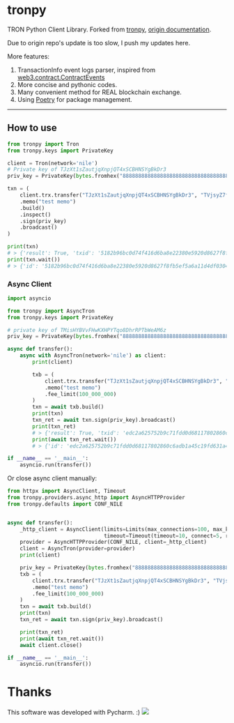# tronpy
TRON Python Client Library. 
Forked from [tronpy](https://github.com/andelf/tronpy), [origin documentation](https://tronpy.readthedocs.io/en/latest/index.html). 

Due to origin repo's update is too slow, I push my updates here. 

More features:
1. TransactionInfo event logs parser, inspired from [web3.contract.ContractEvents](https://web3py.readthedocs.io/en/stable/contracts.html#web3.contract.ContractEvents)
2. More concise and pythonic codes. 
3. Many convenient method for REAL blockchain exchange.
4. Using [Poetry](https://python-poetry.org/) for package management.

---
## How to use

```python
from tronpy import Tron
from tronpy.keys import PrivateKey

client = Tron(network='nile')
# Private key of TJzXt1sZautjqXnpjQT4xSCBHNSYgBkDr3
priv_key = PrivateKey(bytes.fromhex("8888888888888888888888888888888888888888888888888888888888888888"))

txn = (
    client.trx.transfer("TJzXt1sZautjqXnpjQT4xSCBHNSYgBkDr3", "TVjsyZ7fYF3qLF6BQgPmTEZy1xrNNyVAAA", 1_000)
    .memo("test memo")
    .build()
    .inspect()
    .sign(priv_key)
    .broadcast()
)

print(txn)
# > {'result': True, 'txid': '5182b96bc0d74f416d6ba8e22380e5920d8627f8fb5ef5a6a11d4df030459132'}
print(txn.wait())
# > {'id': '5182b96bc0d74f416d6ba8e22380e5920d8627f8fb5ef5a6a11d4df030459132', 'blockNumber': 6415370, 'blockTimeStamp': 1591951155000, 'contractResult': [''], 'receipt': {'net_usage': 283}}
```

### Async Client

```python
import asyncio

from tronpy import AsyncTron
from tronpy.keys import PrivateKey

# private key of TMisHYBVvFHwKXHPYTqo8DhrRPTbWeAM6z
priv_key = PrivateKey(bytes.fromhex("8888888888888888888888888888888888888888888888888888888888888888"))

async def transfer():
    async with AsyncTron(network='nile') as client:
        print(client)

        txb = (
            client.trx.transfer("TJzXt1sZautjqXnpjQT4xSCBHNSYgBkDr3", "TVjsyZ7fYF3qLF6BQgPmTEZy1xrNNyVAAA", 1_000)
            .memo("test memo")
            .fee_limit(100_000_000)
        )
        txn = await txb.build()
        print(txn)
        txn_ret = await txn.sign(priv_key).broadcast()
        print(txn_ret)
        # > {'result': True, 'txid': 'edc2a625752b9c71fdd0d68117802860c6adb1a45c19fd631a41757fa334d72b'}
        print(await txn_ret.wait())
        # > {'id': 'edc2a625752b9c71fdd0d68117802860c6adb1a45c19fd631a41757fa334d72b', 'blockNumber': 10163821, 'blockTimeStamp': 1603368072000, 'contractResult': [''], 'receipt': {'net_usage': 283}}

if __name__ == '__main__':
    asyncio.run(transfer())
```

Or close async client manually:

```python
from httpx import AsyncClient, Timeout
from tronpy.providers.async_http import AsyncHTTPProvider
from tronpy.defaults import CONF_NILE


async def transfer():
    _http_client = AsyncClient(limits=Limits(max_connections=100, max_keepalive_connections=20),
                               timeout=Timeout(timeout=10, connect=5, read=5))
    provider = AsyncHTTPProvider(CONF_NILE, client=_http_client)
    client = AsyncTron(provider=provider)
    print(client)

    priv_key = PrivateKey(bytes.fromhex("8888888888888888888888888888888888888888888888888888888888888888"))
    txb = (
        client.trx.transfer("TJzXt1sZautjqXnpjQT4xSCBHNSYgBkDr3", "TVjsyZ7fYF3qLF6BQgPmTEZy1xrNNyVAAA", 1_000)
        .memo("test memo")
        .fee_limit(100_000_000)
    )
    txn = await txb.build()
    print(txn)
    txn_ret = await txn.sign(priv_key).broadcast()

    print(txn_ret)
    print(await txn_ret.wait())
    await client.close()

if __name__ == '__main__':
    asyncio.run(transfer())
```


# Thanks
This software was developed with Pycharm. :)
![](https://resources.jetbrains.com/storage/products/company/brand/logos/PyCharm.png)
